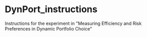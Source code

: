 # DynPort_instructions

Instructions for the experiment in "Measuring Efficiency and Risk Preferences in Dynamic Portfolio Choice"
